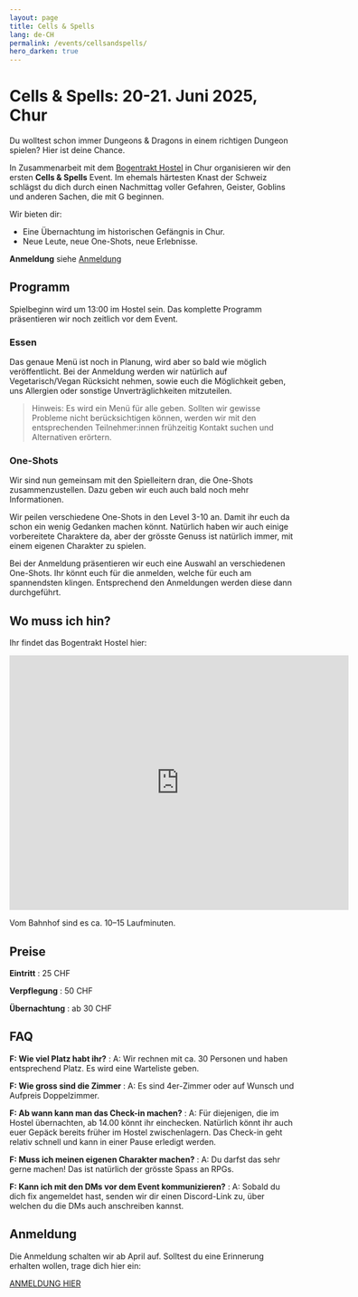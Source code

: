 ```yaml
---
layout: page
title: Cells & Spells
lang: de-CH
permalink: /events/cellsandspells/
hero_darken: true
---
```


# Cells & Spells: 20-21. Juni 2025, Chur

Du wolltest schon immer Dungeons & Dragons in einem richtigen Dungeon spielen? Hier ist deine Chance.

In Zusammenarbeit mit dem [Bogentrakt Hostel](https://www.bogentrakt.ch/) in Chur organisieren wir den ersten **Cells & Spells** Event. Im ehemals härtesten Knast der Schweiz schlägst du dich durch einen Nachmittag voller Gefahren, Geister, Goblins und anderen Sachen, die mit G beginnen.

Wir bieten dir:

- Eine Übernachtung im historischen Gefängnis in Chur.
- Neue Leute, neue One-Shots, neue Erlebnisse.

**Anmeldung** siehe [Anmeldung](#anmeldung)

## Programm

Spielbeginn wird um 13:00 im Hostel sein. Das komplette Programm präsentieren wir noch zeitlich vor dem Event.

### Essen

Das genaue Menü ist noch in Planung, wird aber so bald wie möglich veröffentlicht. Bei der Anmeldung werden wir natürlich auf Vegetarisch/Vegan Rücksicht nehmen, sowie euch die Möglichkeit geben, uns Allergien oder sonstige Unverträglichkeiten mitzuteilen.

> Hinweis: Es wird ein Menü für alle geben. Sollten wir gewisse Probleme nicht berücksichtigen können, werden wir mit den entsprechenden Teilnehmer:innen frühzeitig Kontakt suchen und Alternativen erörtern.

### One-Shots

Wir sind nun gemeinsam mit den Spielleitern dran, die One-Shots zusammenzustellen. Dazu geben wir euch auch bald noch mehr Informationen.

Wir peilen verschiedene One-Shots in den Level 3-10 an. Damit ihr euch da schon ein wenig Gedanken machen könnt. Natürlich haben wir auch einige vorbereitete Charaktere da, aber der grösste Genuss ist natürlich immer, mit einem eigenen Charakter zu spielen.

Bei der Anmeldung präsentieren wir euch eine Auswahl an verschiedenen One-Shots. Ihr könnt euch für die anmelden, welche für euch am spannendsten klingen. Entsprechend den Anmeldungen werden diese dann durchgeführt.

## Wo muss ich hin?

Ihr findet das Bogentrakt Hostel hier:

<iframe src="https://www.google.com/maps/embed?pb=!1m18!1m12!1m3!1d678.5411634009714!2d9.534053037393207!3d46.84904634796565!2m3!1f0!2f0!3f0!3m2!1i1024!2i768!4f13.1!3m3!1m2!1s0x4784c7c7e13f4cef%3A0xea89ab6dcb983273!2sBogentrakt!5e0!3m2!1sde!2sch!4v1728415404319!5m2!1sde!2sch" width="600" height="450" style="border:0;" allowfullscreen="" loading="lazy" referrerpolicy="no-referrer-when-downgrade"></iframe>

Vom Bahnhof sind es ca. 10–15 Laufminuten.

## Preise

**Eintritt**
: 25 CHF

**Verpflegung**
: 50 CHF

**Übernachtung**
: ab 30 CHF

## FAQ

**F: Wie viel Platz habt ihr?**
: A: Wir rechnen mit ca. 30 Personen und haben entsprechend Platz. Es wird eine Warteliste geben.

**F: Wie gross sind die Zimmer**
: A: Es sind 4er-Zimmer oder auf Wunsch und Aufpreis Doppelzimmer.

**F: Ab wann kann man das Check-in machen?**
: A: Für diejenigen, die im Hostel übernachten, ab 14.00 könnt ihr einchecken. Natürlich könnt ihr auch euer Gepäck bereits früher im Hostel zwischenlagern. Das Check-in geht relativ schnell und kann in einer Pause erledigt werden.

**F: Muss ich meinen eigenen Charakter machen?**
: A: Du darfst das sehr gerne machen! Das ist natürlich der grösste Spass an RPGs.

**F: Kann ich mit den DMs vor dem Event kommunizieren?**
: A: Sobald du dich fix angemeldet hast, senden wir dir einen Discord-Link zu, über welchen du die DMs auch anschreiben kannst.

## Anmeldung

Die Anmeldung schalten wir ab April auf. Solltest du eine Erinnerung erhalten wollen, trage dich hier ein:

[ANMELDUNG HIER](https://forms.gle/1zBZVqj7RAnAe31F8)